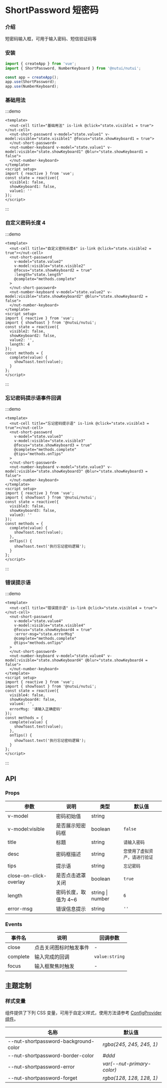 # ShortPassword 短密码

### 介绍

短密码输入框，可用于输入密码、短信验证码等

### 安装

```js
import { createApp } from 'vue';
import { ShortPassword, NumberKeyboard } from '@nutui/nutui';

const app = createApp();
app.use(ShortPassword);
app.use(NumberKeyboard);
```

### 基础用法

:::demo

```vue
<template>
  <nut-cell title="基础用法" is-link @click="state.visible1 = true"></nut-cell>
  <nut-short-password v-model="state.value1" v-model:visible="state.visible1" @focus="state.showKeyboard1 = true">
  </nut-short-password>
  <nut-number-keyboard v-model="state.value1" v-model:visible="state.showKeyboard1" @blur="state.showKeyboard1 = false">
  </nut-number-keyboard>
</template>
<script setup>
import { reactive } from 'vue';
const state = reactive({
  visible1: false,
  showKeyboard1: false,
  value1: ''
});
</script>
```

:::

### 自定义密码长度 4

:::demo

```vue
<template>
  <nut-cell title="自定义密码长度4" is-link @click="state.visible2 = true"></nut-cell>
  <nut-short-password
    v-model="state.value2"
    v-model:visible="state.visible2"
    @focus="state.showKeyboard2 = true"
    :length="state.length"
    @complete="methods.complete"
  >
  </nut-short-password>
  <nut-number-keyboard v-model="state.value2" v-model:visible="state.showKeyboard2" @blur="state.showKeyboard2 = false">
  </nut-number-keyboard>
</template>
<script setup>
import { reactive } from 'vue';
import { showToast } from '@nutui/nutui';
const state = reactive({
  visible2: false,
  showKeyboard2: false,
  value2: '',
  length: 4
});
const methods = {
  complete(value) {
    showToast.text(value);
  }
};
</script>
```

:::

### 忘记密码提示语事件回调

:::demo

```vue
<template>
  <nut-cell title="忘记密码提示语" is-link @click="state.visible3 = true"></nut-cell>
  <nut-short-password
    v-model="state.value3"
    v-model:visible="state.visible3"
    @focus="state.showKeyboard3 = true"
    @complete="methods.complete"
    @tips="methods.onTips"
  >
  </nut-short-password>
  <nut-number-keyboard v-model="state.value3" v-model:visible="state.showKeyboard3" @blur="state.showKeyboard3 = false">
  </nut-number-keyboard>
</template>
<script setup>
import { reactive } from 'vue';
import { showToast } from '@nutui/nutui';
const state = reactive({
  visible3: false,
  showKeyboard3: false,
  value3: ''
});
const methods = {
  complete(value) {
    showToast.text(value);
  },
  onTips() {
    showToast.text('执行忘记密码逻辑');
  }
};
</script>
```

:::

### 错误提示语

:::demo

```vue
<template>
  <nut-cell title="错误提示语" is-link @click="state.visible4 = true"></nut-cell>
  <nut-short-password
    v-model="state.value4"
    v-model:visible="state.visible4"
    @focus="state.showKeyboard4 = true"
    :error-msg="state.errorMsg"
    @complete="methods.complete"
    @tips="methods.onTips"
  >
  </nut-short-password>
  <nut-number-keyboard v-model="state.value4" v-model:visible="state.showKeyboard4" @blur="state.showKeyboard4 = false">
  </nut-number-keyboard>
</template>
<script setup>
import { reactive } from 'vue';
import { showToast } from '@nutui/nutui';
const state = reactive({
  visible4: false,
  showKeyboard4: false,
  value4: '',
  errorMsg: '请输入正确密码'
});
const methods = {
  complete(value) {
    showToast.text(value);
  },
  onTips() {
    showToast.text('执行忘记密码逻辑');
  }
};
</script>
```

:::

## API

### Props

| 参数 | 说明 | 类型 | 默认值 |
| --- | --- | --- | --- |
| v-model | 密码初始值 | string |  |
| v-model:visible | 是否展示短密码框 | boolean | `false` |
| title | 标题 | string | `请输入密码` |
| desc | 密码框描述 | string | `您使用了虚拟资产，请进行验证` |
| tips | 提示语 | string | `忘记密码` |
| close-on-click-overlay | 是否点击遮罩关闭 | boolean | `true` |
| length | 密码长度，取值为 4~6 | string \| number | `6` |
| error-msg | 错误信息提示 | string | `''` |

### Events

| 事件名 | 说明 | 回调参数 |
| --- | --- | --- |
| close | 点击关闭图标时触发事件 | - |
| complete | 输入完成的回调 | `value:string` |
| focus | 输入框聚焦时触发 | - |

## 主题定制

### 样式变量

组件提供了下列 CSS 变量，可用于自定义样式，使用方法请参考 [ConfigProvider 组件](#/zh-CN/component/configprovider)。

| 名称 | 默认值 |
| --- | --- |
| --nut-shortpassword-background-color | _rgba(245, 245, 245, 1)_ |
| --nut-shortpassword-border-color | _#ddd_ |
| --nut-shortpassword-error | _var(--nut-primary-color)_ |
| --nut-shortpassword-forget | _rgba(128, 128, 128, 1)_ |
